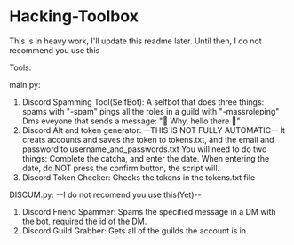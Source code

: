 # Hacking-Toolbox
This is in heavy work, I'll update this readme later. Until then, I do not recommend you use this

Tools:

main.py:
1. Discord Spamming Tool(SelfBot):
A selfbot that does three things:
spams with "-spam"
pings all the roles in a guild with "-massroleping"
Dms eveyone that sends a message: ":wave: Why, hello there :wave:"
2. Discord Alt and token generator:
--THIS IS NOT FULLY AUTOMATIC--
It creats accounts and saves the token to tokens.txt, and the email and password to username_and_passwords.txt
You will need to do two things: 
Complete the catcha, and enter the date. When entering the date, do NOT press the confirm button, the script will.
3. Discord Token Checker:
Checks the tokens in the tokens.txt file

DISCUM.py:
--I do not recomend you use this(Yet)--
1. Discord Friend Spammer:
Spams the specified message in a DM with the bot, required the id of the DM.
2. Discord Guild Grabber:
Gets all of the guilds the account is in.

